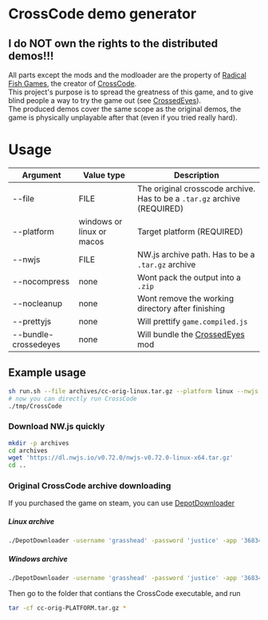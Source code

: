 <!-- markdownlint-disable MD013 MD024 MD001 MD045 MD026 -->
# CrossCode demo generator

## I do NOT own the rights to the distributed demos!!!

All parts except the mods and the modloader are the property of [Radical Fish Games](https://www.radicalfishgames.com), the creator of [CrossCode](https://www.cross-code.com).  
This project's purpose is to spread the greatness of this game, and to give blind people a way to try the game out (see [CrossedEyes](https://github.com/CCDirectLink/CrossedEyes)).  
The produced demos cover the same scope as the original demos, the game is physically unplayable after that (even if you tried really hard).  

# Usage

| Argument | Value type | Description |
| --- | --- | --- |
| --file | FILE | The original crosscode archive. Has to be a `.tar.gz` archive (REQUIRED) |
| --platform | windows or linux or macos | Target platform (REQUIRED) |
| --nwjs | FILE | NW.js archive path. Has to be a `.tar.gz` archive |
| --nocompress | none | Wont pack the output into a `.zip` |
| --nocleanup | none | Wont remove the working directory after finishing |
| --prettyjs | none | Will prettify `game.compiled.js` |
| --bundle-crossedeyes | none | Will bundle the [CrossedEyes](https://github.com/CCDirectLink/CrossedEyes) mod |

## Example usage

```bash
sh run.sh --file archives/cc-orig-linux.tar.gz --platform linux --nwjs archives/nwjs-sdk-v0.72.0-linux-x64.tar.gz --nocleanup --prettyjs
# now you can directly run CrossCode
./tmp/CrossCode
```

### Download NW.js quickly

```bash
mkdir -p archives
cd archives
wget 'https://dl.nwjs.io/v0.72.0/nwjs-v0.72.0-linux-x64.tar.gz'
cd ..
```

### Original CrossCode archive downloading

If you purchased the game on steam, you can use [DepotDownloader](https://github.com/SteamRE/DepotDownloader)  

##### Linux archive

```bash
./DepotDownloader -username 'grasshead' -password 'justice' -app '368340' -depot '368343' -manifest '1605626617428248393'
```

##### Windows archive

```bash
./DepotDownloader -username 'grasshead' -password 'justice' -app '368340' -depot '368349'
```

Then go to the folder that contians the CrossCode executable, and run

```bash
tar -cf cc-orig-PLATFORM.tar.gz *
```
